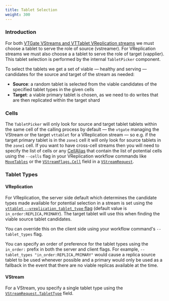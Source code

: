 ```yaml
---
title: Tablet Selection
weight: 300
---
```


### Introduction

For both [VTGate VStreams and VTTablet VReplication streams](../../../concepts/vstream/) we must choose a tablet to serve the role of source (vstreamer). For VReplication streams we must also choose a a tablet to serve the role of target (vapplier). This tablet selection is performed by the internal `TabletPicker` component.

To select the tablets we get a set of viable — healthy and serving — candidates for the source and target of the stream as needed:
  * **Source**: a random tablet is selected from the viable candidates of the specified tablet types in the given cells
  * **Target**: a viable primary tablet is chosen, as we need to do writes that are then replicated within the target shard

### Cells

The `TabletPicker` will only look for source and target tablet tablets within the same cell of the calling process by default — the `vtgate` managing the VStream or the target `vttablet` for a VReplication stream — so e.g. if the target primary tablet is in the `zone1` cell it will only look for source tablets in the `zone1` cell. If you want to have cross-cell streams then you will need to specify the list of cells or any [CellAlias](https://vitess.io/docs/reference/programs/vtctl/cell-aliases/) that contain the list of potential cells using the `--cells` flag in your VReplication workflow commands like [`MoveTables`](../movetables/) or the [`VStreamFlags.Cell`](https://pkg.go.dev/vitess.io/vitess/go/vt/proto/vtgate#VStreamFlags) field in a [`VStreamRequest`](https://pkg.go.dev/vitess.io/vitess/go/vt/proto/vtgate#VStreamRequest).

### Tablet Types

#### VReplication
For VReplication, the server side default which determines the candidate types made available for potential selection in a stream is set using the [`vttablet` `--vreplication_tablet_type` flag](../flags/#vreplication_tablet_type) (default value is `in_order:REPLICA,PRIMARY`). The target tablet will use this when finding the viable source tablet candidates.

You can override this on the client side using your workflow command's `--tablet_types` flag.

You can specify an order of preference for the tablet types using the `in_order:` prefix in both the server and client flags. For example, `--tablet_types "in_order:REPLICA,PRIMARY"` would cause a replica source tablet to be used whenever possible and a primary would only be used as a fallback in the event that there are no viable replicas available at the time.

#### VStream
For a VStream, you specify a single tablet type using the [`VStreamRequest.TabletType`](https://pkg.go.dev/vitess.io/vitess/go/vt/proto/vtgate#VStreamRequest) field.